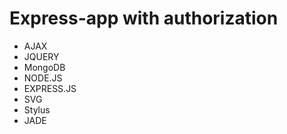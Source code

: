# Express-app with authorization

* AJAX
* JQUERY
* MongoDB
* NODE.JS
* EXPRESS.JS
* SVG
* Stylus
* JADE
